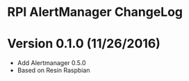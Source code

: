 RPI AlertManager ChangeLog
=================================

# Version 0.1.0 (11/26/2016)

- Add Alertmanager 0.5.0
- Based on Resin Raspbian
